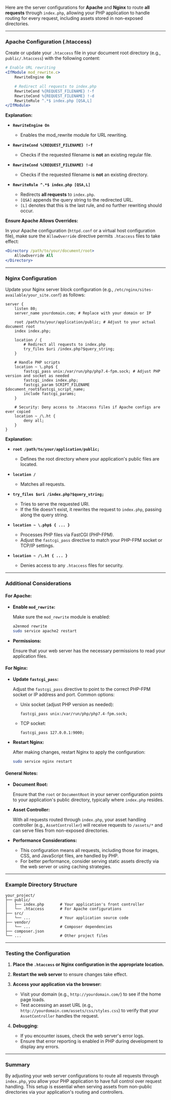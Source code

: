  Here are the server configurations for **Apache** and **Nginx** to route **all requests** through `index.php`, allowing your PHP application to handle routing for every request, including assets stored in non-exposed directories.

---

### **Apache Configuration (.htaccess)**

Create or update your `.htaccess` file in your document root directory (e.g., `public/.htaccess`) with the following content:

```apache
# Enable URL rewriting
<IfModule mod_rewrite.c>
    RewriteEngine On

    # Redirect all requests to index.php
    RewriteCond %{REQUEST_FILENAME} !-f
    RewriteCond %{REQUEST_FILENAME} !-d
    RewriteRule ^.*$ index.php [QSA,L]
</IfModule>
```

**Explanation:**

- **`RewriteEngine On`**
  - Enables the mod_rewrite module for URL rewriting.

- **`RewriteCond %{REQUEST_FILENAME} !-f`**
  - Checks if the requested filename is **not** an existing regular file.

- **`RewriteCond %{REQUEST_FILENAME} !-d`**
  - Checks if the requested filename is **not** an existing directory.

- **`RewriteRule ^.*$ index.php [QSA,L]`**
  - Redirects **all requests** to `index.php`.
  - `[QSA]` appends the query string to the redirected URL.
  - `[L]` denotes that this is the last rule, and no further rewriting should occur.

**Ensure Apache Allows Overrides:**

In your Apache configuration (`httpd.conf` or a virtual host configuration file), make sure the `AllowOverride` directive permits `.htaccess` files to take effect:

```apache
<Directory /path/to/your/document/root>
    AllowOverride All
</Directory>
```

---

### **Nginx Configuration**

Update your Nginx server block configuration (e.g., `/etc/nginx/sites-available/your_site.conf`) as follows:

```nginx
server {
    listen 80;
    server_name yourdomain.com; # Replace with your domain or IP

    root /path/to/your/application/public; # Adjust to your actual document root
    index index.php;

    location / {
        # Redirect all requests to index.php
        try_files $uri /index.php?$query_string;
    }

    # Handle PHP scripts
    location ~ \.php$ {
        fastcgi_pass unix:/var/run/php/php7.4-fpm.sock; # Adjust PHP version and socket as needed
        fastcgi_index index.php;
        fastcgi_param SCRIPT_FILENAME $document_root$fastcgi_script_name;
        include fastcgi_params;
    }

    # Security: Deny access to .htaccess files if Apache configs are ever copied
    location ~ /\.ht {
        deny all;
    }
}
```

**Explanation:**

- **`root /path/to/your/application/public;`**
  - Defines the root directory where your application's public files are located.

- **`location /`**
  - Matches all requests.

- **`try_files $uri /index.php?$query_string;`**
  - Tries to serve the requested URI.
  - If the file doesn't exist, it rewrites the request to `index.php`, passing along the query string.

- **`location ~ \.php$ { ... }`**
  - Processes PHP files via FastCGI (PHP-FPM).
  - Adjust the `fastcgi_pass` directive to match your PHP-FPM socket or TCP/IP settings.

- **`location ~ /\.ht { ... }`**
  - Denies access to any `.htaccess` files for security.

---

### **Additional Considerations**

#### **For Apache:**

- **Enable `mod_rewrite`:**

  Make sure the `mod_rewrite` module is enabled:

  ```bash
  a2enmod rewrite
  sudo service apache2 restart
  ```

- **Permissions:**

  Ensure that your web server has the necessary permissions to read your application files.

#### **For Nginx:**

- **Update `fastcgi_pass`:**

  Adjust the `fastcgi_pass` directive to point to the correct PHP-FPM socket or IP address and port. Common options:

  - Unix socket (adjust PHP version as needed):

    ```nginx
    fastcgi_pass unix:/var/run/php/php7.4-fpm.sock;
    ```

  - TCP socket:

    ```nginx
    fastcgi_pass 127.0.0.1:9000;
    ```

- **Restart Nginx:**

  After making changes, restart Nginx to apply the configuration:

  ```bash
  sudo service nginx restart
  ```

#### **General Notes:**

- **Document Root:**

  Ensure that the `root` or `DocumentRoot` in your server configuration points to your application's public directory, typically where `index.php` resides.

- **Asset Controller:**

  With all requests routed through `index.php`, your asset handling controller (e.g., `AssetController`) will receive requests to `/assets/*` and can serve files from non-exposed directories.

- **Performance Considerations:**

  - This configuration means all requests, including those for images, CSS, and JavaScript files, are handled by PHP.
  - For better performance, consider serving static assets directly via the web server or using caching strategies.

---

### **Example Directory Structure**

```
your_project/
├── public/
│   ├── index.php       # Your application's front controller
│   └── .htaccess       # For Apache configurations
├── src/
│   └── ...             # Your application source code
├── vendor/
│   └── ...             # Composer dependencies
├── composer.json
└── ...                 # Other project files
```

---

### **Testing the Configuration**

1. **Place the `.htaccess` or Nginx configuration in the appropriate location.**

2. **Restart the web server** to ensure changes take effect.

3. **Access your application via the browser:**

   - Visit your domain (e.g., `http://yourdomain.com/`) to see if the home page loads.
   - Test accessing an asset URL (e.g., `http://yourdomain.com/assets/css/styles.css`) to verify that your `AssetController` handles the request.

4. **Debugging:**

   - If you encounter issues, check the web server's error logs.
   - Ensure that error reporting is enabled in PHP during development to display any errors.

---

### **Summary**

By adjusting your web server configurations to route all requests through `index.php`, you allow your PHP application to have full control over request handling. This setup is essential when serving assets from non-public directories via your application's routing and controllers.